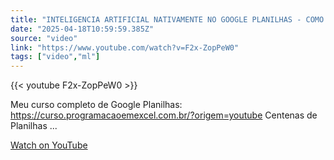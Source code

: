 ```yaml
---
title: "INTELIGENCIA ARTIFICIAL NATIVAMENTE NO GOOGLE PLANILHAS - COMO USAR?"
date: "2025-04-18T10:59:59.385Z"
source: "video"
link: "https://www.youtube.com/watch?v=F2x-ZopPeW0"
tags: ["video","ml"]
---
```


{{< youtube F2x-ZopPeW0 >}}

Meu curso completo de Google Planilhas: https://curso.programacaoemexcel.com.br/?origem=youtube Centenas de Planilhas ...

[Watch on YouTube](https://www.youtube.com/watch?v=F2x-ZopPeW0)
